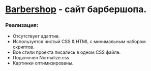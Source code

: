 # [Barbershop](https://eugene-gif.github.io/Barbershop/) - сайт барбершопа.


<h3>Реализация:</h3>

- Отсутствует адаптив.
- Используется чистый CSS & HTML c минимальным набором скриптов.
- Все стили проекта писались в одном CSS файле.
- Подключен Normalize.css
- Картинки оптимизированы.
